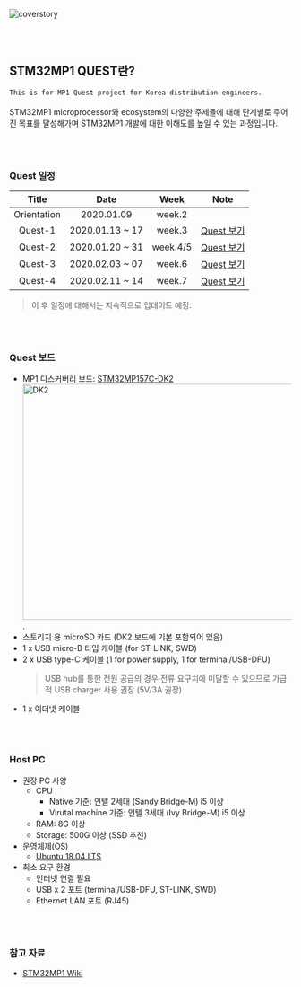 ![coverstory](https://github.com/marcusjang78/korea-stm32mp1-quest/blob/master/images/coverstory1.png?raw=true)

<br/><br/>
## STM32MP1 QUEST란?
`This is for MP1 Quest project for Korea distribution engineers.`<br/><br/>
STM32MP1 microprocessor와 ecosystem의 다양한 주제들에 대해 단계별로 주어진 목표를 달성해가며 STM32MP1 개발에 대한 이해도를 높일 수 있는 과정입니다.

<br/><br/>
### Quest 일정
| Title | Date | Week | Note
| :------------: | :------------: |:------------: |:------------: |
| Orientation | 2020.01.09 | week.2 | |
| Quest-1 | 2020.01.13 ~ 17 | week.3 |[Quest 보기](https://github.com/marcusjang78/korea-stm32mp1-quest/blob/master/mp1-quest-01/README.md)|
| Quest-2 | 2020.01.20 ~ 31 | week.4/5 |[Quest 보기](https://github.com/marcusjang78/korea-stm32mp1-quest/tree/master/mp1-quest-02)|
| Quest-3 | 2020.02.03 ~ 07 | week.6 |[Quest 보기](https://github.com/marcusjang78/korea-stm32mp1-quest/tree/master/mp1-quest-03)|
| Quest-4 | 2020.02.11 ~ 14 | week.7 |[Quest 보기](https://github.com/marcusjang78/korea-stm32mp1-quest/tree/master/mp1-quest-04)|
> 이 후 일정에 대해서는 지속적으로 업데이트 예정.

<br/><br/>
### Quest 보드
- MP1 디스커버리 보드: [STM32MP157C-DK2](https://www.st.com/en/evaluation-tools/stm32mp157c-dk2.html)
<img src="https://github.com/marcusjang78/korea-stm32mp1-quest/blob/master/images/mp1-disco.jpg" alt="DK2" width="560" height="420" />.
- 스토리지 용 microSD 카드 (DK2 보드에 기본 포함되어 있음)
- 1 x USB micro-B 타입 케이블 (for ST-LINK, SWD)
- 2 x USB type-C 케이블 (1 for power supply, 1 for terminal/USB-DFU)
  > USB hub를 통한 전원 공급의 경우 전류 요구치에 미달할 수 있으므로 가급적 USB charger 사용 권장 (5V/3A 권장)
- 1 x 이더넷 케이블

<br/><br/>
### Host PC
- 권장 PC 사양
  - CPU
    - Native 기준: 인텔 2세대 (Sandy Bridge-M) i5 이상
    - Virutal machine 기준: 인텔 3세대 (Ivy Bridge-M) i5 이상
  - RAM: 8G 이상
  - Storage: 500G 이상 (SSD 추천)
- 운영체제(OS)
  - [Ubuntu 18.04 LTS](https://ubuntu.com/#download)
- 최소 요구 환경
  - 인터넷 연결 필요
  - USB x 2 포트 (terminal/USB-DFU, ST-LINK, SWD)
  - Ethernet LAN 포트 (RJ45)

<br/><br/>
### 참고 자료
 - [STM32MP1 Wiki](https://wiki.st.com/stm32mpu/index.php/Main_Page)

<br/><br/>
